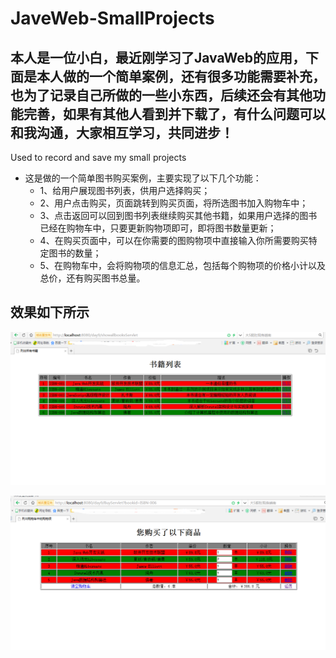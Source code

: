 # JaveWeb-SmallProjects
## 本人是一位小白，最近刚学习了JavaWeb的应用，下面是本人做的一个简单案例，还有很多功能需要补充，也为了记录自己所做的一些小东西，后续还会有其他功能完善，如果有其他人看到并下载了，有什么问题可以和我沟通，大家相互学习，共同进步！
Used to record and save my small projects
* 这是做的一个简单图书购买案例，主要实现了以下几个功能：
  * 1、给用户展现图书列表，供用户选择购买；
  * 2、用户点击购买，页面跳转到购买页面，将所选图书加入购物车中；
  * 3、点击返回可以回到图书列表继续购买其他书籍，如果用户选择的图书已经在购物车中，只要更新购物项即可，即将图书数量更新；
  * 4、在购买页面中，可以在你需要的图购物项中直接输入你所需要购买特定图书的数量；
  * 5、在购物车中，会将购物项的信息汇总，包括每个购物项的价格小计以及总价，还有购买图书总量。
## 效果如下所示
 ![image](https://raw.githubusercontent.com/honeydream2018/JaveWeb-SmallProjects/master/case1.png)
 
 ![image](https://github.com/honeydream2018/JaveWeb-SmallProjects/blob/master/case2.png)

